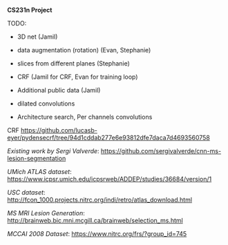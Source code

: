 **CS231n Project**


TODO:  
- 3D net  (Jamil)
- data augmentation (rotation) (Evan, Stephanie)
- slices from different planes  (Stephanie)

- CRF (Jamil for CRF, Evan for training loop)
- Additional public data (Jamil)

- dilated convolutions  
- Architecture search, Per channels convolutions



CRF https://github.com/lucasb-eyer/pydensecrf/tree/94d1cddab277e6e93812dfe7daca7d4693560758


*Existing work by Sergi Valverde*: https://github.com/sergivalverde/cnn-ms-lesion-segmentation

*UMich ATLAS dataset*: https://www.icpsr.umich.edu/icpsrweb/ADDEP/studies/36684/version/1

*USC dataset*: http://fcon_1000.projects.nitrc.org/indi/retro/atlas_download.html

*MS MRI Lesion Generation*: http://brainweb.bic.mni.mcgill.ca/brainweb/selection_ms.html

*MCCAI 2008 Dataset*: https://www.nitrc.org/frs/?group_id=745
